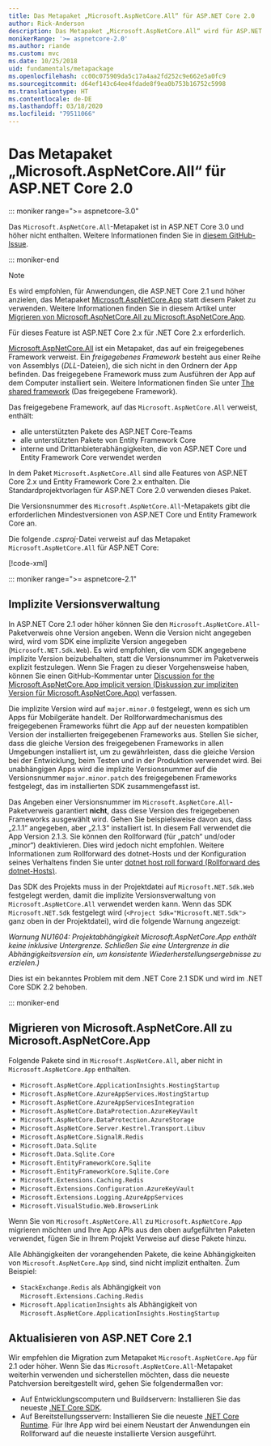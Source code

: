 ```yaml
---
title: Das Metapaket „Microsoft.AspNetCore.All“ für ASP.NET Core 2.0
author: Rick-Anderson
description: Das Metapaket „Microsoft.AspNetCore.All“ wird für ASP.NET Core 2.1 oder höher nicht empfohlen.
monikerRange: '>= aspnetcore-2.0'
ms.author: riande
ms.custom: mvc
ms.date: 10/25/2018
uid: fundamentals/metapackage
ms.openlocfilehash: cc00c075909da5c17a4aa2fd252c9e662e5a0fc9
ms.sourcegitcommit: d64ef143c64ee4fdade8f9ea0b753b16752c5998
ms.translationtype: HT
ms.contentlocale: de-DE
ms.lasthandoff: 03/18/2020
ms.locfileid: "79511066"
---
```

# <a name="microsoftaspnetcoreall-metapackage-for-aspnet-core-20"></a>Das Metapaket „Microsoft.AspNetCore.All“ für ASP.NET Core 2.0

::: moniker range=">= aspnetcore-3.0"

Das `Microsoft.AspNetCore.All`-Metapaket ist in ASP.NET Core 3.0 und höher nicht enthalten. Weitere Informationen finden Sie in [diesem GitHub-Issue](https://github.com/aspnet/Announcements/issues/314).

::: moniker-end

> [!NOTE]
> Es wird empfohlen, für Anwendungen, die ASP.NET Core 2.1 und höher anzielen, das Metapaket [Microsoft.AspNetCore.App](xref:fundamentals/metapackage-app) statt diesem Paket zu verwenden. Weitere Informationen finden Sie in diesem Artikel unter [Migrieren von Microsoft.AspNetCore.All zu Microsoft.AspNetCore.App](#migrate).

Für dieses Feature ist ASP.NET Core 2.x für .NET Core 2.x erforderlich.

[Microsoft.AspNetCore.All](https://www.nuget.org/packages/Microsoft.AspNetCore.All) ist ein Metapaket, das auf ein freigegebenes Framework verweist. Ein *freigegebenes Framework*  besteht aus einer Reihe von Assemblys (*DLL*-Dateien), die sich nicht in den Ordnern der App befinden. Das freigegebene Framework muss zum Ausführen der App auf dem Computer installiert sein. Weitere Informationen finden Sie unter [The shared framework](https://natemcmaster.com/blog/2018/08/29/netcore-primitives-2/) (Das freigegebene Framework).

Das freigegebene Framework, auf das `Microsoft.AspNetCore.All` verweist, enthält:

* alle unterstützten Pakete des ASP.NET Core-Teams
* alle unterstützten Pakete von Entity Framework Core
* interne und Drittanbieterabhängigkeiten, die von ASP.NET Core und Entity Framework Core verwendet werden

In dem Paket `Microsoft.AspNetCore.All` sind alle Features von ASP.NET Core 2.x und Entity Framework Core 2.x enthalten. Die Standardprojektvorlagen für ASP.NET Core 2.0 verwenden dieses Paket.

Die Versionsnummer des `Microsoft.AspNetCore.All`-Metapakets gibt die erforderlichen Mindestversionen von ASP.NET Core und Entity Framework Core an.

Die folgende *.csproj*-Datei verweist auf das Metapaket `Microsoft.AspNetCore.All` für ASP.NET Core:

[!code-xml[](metapackage/samples/Metapackage.All.Example.csproj?highlight=8)]

::: moniker range=">= aspnetcore-2.1"

## <a name="implicit-versioning"></a>Implizite Versionsverwaltung

In ASP.NET Core 2.1 oder höher können Sie den `Microsoft.AspNetCore.All`-Paketverweis ohne Version angeben. Wenn die Version nicht angegeben wird, wird vom SDK eine implizite Version angegeben (`Microsoft.NET.Sdk.Web`). Es wird empfohlen, die vom SDK angegebene implizite Version beizubehalten, statt die Versionsnummer im Paketverweis explizit festzulegen. Wenn Sie Fragen zu dieser Vorgehensweise haben, können Sie einen GitHub-Kommentar unter [Discussion for the Microsoft.AspNetCore.App implicit version (Diskussion zur impliziten Version für Microsoft.AspNetCore.App)](https://github.com/dotnet/AspNetCore.Docs/issues/6430) verfassen.

Die implizite Version wird auf `major.minor.0` festgelegt, wenn es sich um Apps für Mobilgeräte handelt. Der Rollforwardmechanismus des freigegebenen Frameworks führt die App auf der neuesten kompatiblen Version der installierten freigegebenen Frameworks aus. Stellen Sie sicher, dass die gleiche Version des freigegebenen Frameworks in allen Umgebungen installiert ist, um zu gewährleisten, dass die gleiche Version bei der Entwicklung, beim Testen und in der Produktion verwendet wird. Bei unabhängigen Apps wird die implizite Versionsnummer auf die Versionsnummer `major.minor.patch` des freigegebenen Frameworks festgelegt, das im installierten SDK zusammengefasst ist.

Das Angeben einer Versionsnummer im `Microsoft.AspNetCore.All`-Paketverweis garantiert **nicht**, dass diese Version des freigegebenen Frameworks ausgewählt wird. Gehen Sie beispielsweise davon aus, dass „2.1.1“ angegeben, aber „2.1.3“ installiert ist. In diesem Fall verwendet die App Version 2.1.3. Sie können den Rollforward (für „patch“ und/oder „minor“) deaktivieren. Dies wird jedoch nicht empfohlen. Weitere Informationen zum Rollforward des dotnet-Hosts und der Konfiguration seines Verhaltens finden Sie unter [dotnet host roll forward (Rollforward des dotnet-Hosts)](https://github.com/dotnet/core-setup/blob/master/Documentation/design-docs/roll-forward-on-no-candidate-fx.md).

Das SDK des Projekts muss in der Projektdatei auf `Microsoft.NET.Sdk.Web` festgelegt werden, damit die implizite Versionsverwaltung von `Microsoft.AspNetCore.All` verwendet werden kann. Wenn das SDK `Microsoft.NET.Sdk` festgelegt wird (`<Project Sdk="Microsoft.NET.Sdk">` ganz oben in der Projektdatei), wird die folgende Warnung angezeigt:

*Warnung NU1604: Projektabhängigkeit Microsoft.AspNetCore.App enthält keine inklusive Untergrenze. Schließen Sie eine Untergrenze in die Abhängigkeitsversion ein, um konsistente Wiederherstellungsergebnisse zu erzielen.)*

Dies ist ein bekanntes Problem mit dem .NET Core 2.1 SDK und wird im .NET Core SDK 2.2 behoben.

::: moniker-end

<a name="migrate"></a>

## <a name="migrating-from-microsoftaspnetcoreall-to-microsoftaspnetcoreapp"></a>Migrieren von Microsoft.AspNetCore.All zu Microsoft.AspNetCore.App

Folgende Pakete sind in `Microsoft.AspNetCore.All`, aber nicht in `Microsoft.AspNetCore.App` enthalten.

* `Microsoft.AspNetCore.ApplicationInsights.HostingStartup`
* `Microsoft.AspNetCore.AzureAppServices.HostingStartup`
* `Microsoft.AspNetCore.AzureAppServicesIntegration`
* `Microsoft.AspNetCore.DataProtection.AzureKeyVault`
* `Microsoft.AspNetCore.DataProtection.AzureStorage`
* `Microsoft.AspNetCore.Server.Kestrel.Transport.Libuv`
* `Microsoft.AspNetCore.SignalR.Redis`
* `Microsoft.Data.Sqlite`
* `Microsoft.Data.Sqlite.Core`
* `Microsoft.EntityFrameworkCore.Sqlite`
* `Microsoft.EntityFrameworkCore.Sqlite.Core`
* `Microsoft.Extensions.Caching.Redis`
* `Microsoft.Extensions.Configuration.AzureKeyVault`
* `Microsoft.Extensions.Logging.AzureAppServices`
* `Microsoft.VisualStudio.Web.BrowserLink`

Wenn Sie von `Microsoft.AspNetCore.All` zu `Microsoft.AspNetCore.App` migrieren möchten und Ihre App APIs aus den oben aufgeführten Paketen verwendet, fügen Sie in Ihrem Projekt Verweise auf diese Pakete hinzu.

Alle Abhängigkeiten der vorangehenden Pakete, die keine Abhängigkeiten von `Microsoft.AspNetCore.App` sind, sind nicht implizit enthalten. Zum Beispiel:

* `StackExchange.Redis` als Abhängigkeit von `Microsoft.Extensions.Caching.Redis`
* `Microsoft.ApplicationInsights` als Abhängigkeit von `Microsoft.AspNetCore.ApplicationInsights.HostingStartup`

## <a name="update-aspnet-core-21"></a>Aktualisieren von ASP.NET Core 2.1

Wir empfehlen die Migration zum Metapaket `Microsoft.AspNetCore.App` für 2.1 oder höher. Wenn Sie das `Microsoft.AspNetCore.All`-Metapaket weiterhin verwenden und sicherstellen möchten, dass die neueste Patchversion bereitgestellt wird, gehen Sie folgendermaßen vor:

* Auf Entwicklungscomputern und Buildservern: Installieren Sie das neueste [.NET Core SDK](https://dotnet.microsoft.com/download).
* Auf Bereitstellungsservern: Installieren Sie die neueste [.NET Core Runtime](https://dotnet.microsoft.com/download).
 Für Ihre App wird bei einem Neustart der Anwendungen ein Rollforward auf die neueste installierte Version ausgeführt.
